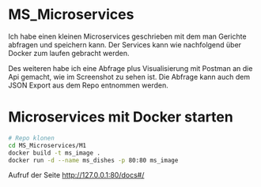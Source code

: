 # MS_Microservices

Ich habe einen kleinen Microservices geschrieben mit dem man Gerichte abfragen und speichern kann. 
Der Services kann wie nachfolgend über Docker zum laufen gebracht werden. 

Des weiteren habe ich eine Abfrage plus Visualisierung mit Postman an die Api gemacht, wie im Screenshot zu sehen ist. 
Die Abfrage kann auch dem JSON Export aus dem Repo entnommen werden. 

# Microservices mit Docker starten

```bash
# Repo klonen
cd MS_Microservices/M1
docker build -t ms_image .
docker run -d --name ms_dishes -p 80:80 ms_image
```
Aufruf der Seite http://127.0.0.1:80/docs#/


